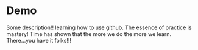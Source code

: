 # Demo
Some description!!
learning how to use github. The essence of practice is mastery!
Time has shown that the more we do the more we learn.
There...you have it folks!!!


